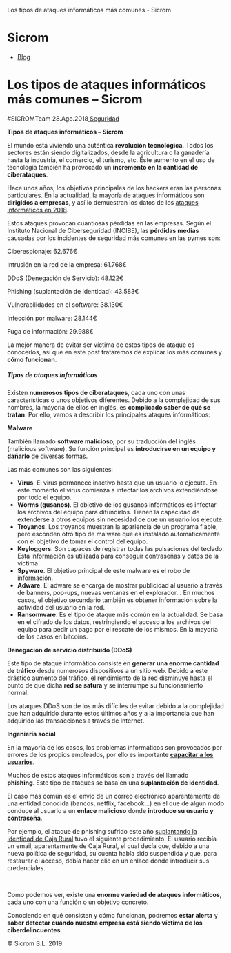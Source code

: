 Los tipos de ataques informáticos más comunes - Sicrom

Sicrom
======


-   [Blog](https://sicrom.com/blog/)

Los tipos de ataques informáticos más comunes – Sicrom
======================================================

 \#SICROMTeam 28.Ago.2018[
Seguridad](https://sicrom.com/blog/category/seguridad/)

**Tipos de ataques informáticos – Sicrom**

El mundo está viviendo una auténtica **revolución tecnológica**. Todos
los sectores están siendo digitalizados, desde la agricultura o la
ganadería hasta la industria, el comercio, el turismo, etc. Este aumento
en el uso de tecnología también ha provocado un **incremento en la
cantidad de ciberataques**.

Hace unos años, los objetivos principales de los hackers eran las
personas particulares. En la actualidad, la mayoría de ataques
informáticos son **dirigidos a empresas**, y así lo demuestran los datos
de los [ataques informáticos en
2018](https://sicrom.com/blog/ultimos-ataques-ciberseguridad-empresas/).

Estos ataques provocan cuantiosas pérdidas en las empresas. Según el
Instituto Nacional de Ciberseguridad (INCIBE), las **pérdidas medias**
causadas por los incidentes de seguridad más comunes en las pymes son:

Ciberespionaje: 62.676€

Intrusión en la red de la empresa: 61.768€

DDoS (Denegación de Servicio): 48.122€

Phishing (suplantación de identidad): 43.583€

Vulnerabilidades en el software: 38.130€

Infección por malware: 28.144€

Fuga de información: 29.988€

La mejor manera de evitar ser víctima de estos tipos de ataque es
conocerlos, así que en este post trataremos de explicar los más comunes
y **cómo funcionan**.

##### Tipos de ataques informáticos

Existen **numerosos tipos de ciberataques**, cada uno con unas
características o unos objetivos diferentes. Debido a la complejidad de
sus nombres, la mayoría de ellos en inglés, es **complicado saber de qué
se tratan**. Por ello, vamos a describir los principales ataques
informáticos:

**Malware**

También llamado **software malicioso**, por su traducción del inglés
(malicious software). Su función principal es **introducirse en un
equipo y dañarlo** de diversas formas.

Las más comunes son las siguientes:

-   **Virus**. El virus permanece inactivo hasta que un usuario
    lo ejecuta. En este momento el virus comienza a infectar los
    archivos extendiéndose por todo el equipo.
-   **Worms (gusanos)**. El objetivo de los gusanos informáticos es
    infectar los archivos del equipo para difundirlos. Tienen la
    capacidad de extenderse a otros equipos sin necesidad de que un
    usuario los ejecute.
-   **Troyanos**. Los troyanos muestran la apariencia de un programa
    fiable, pero esconden otro tipo de malware que es instalado
    automáticamente con el objetivo de tomar el control del equipo.
-   **Keyloggers**. Son capaces de registrar todas las pulsaciones
    del teclado. Esta información es utilizada para conseguir
    contraseñas y datos de la víctima.
-   **Spyware**. El objetivo principal de este malware es el robo
    de información.
-   **Adware**. El adware se encarga de mostrar publicidad al usuario a
    través de banners, pop-ups, nuevas ventanas en el explorador… En
    muchos casos, el objetivo secundario también es obtener información
    sobre la actividad del usuario en la red.
-   **Ransomware**. Es el tipo de ataque más común en la actualidad. Se
    basa en el cifrado de los datos, restringiendo el acceso a los
    archivos del equipo para pedir un pago por el rescate de los mismos.
    En la mayoría de los casos en bitcoins.

**Denegación de servicio distribuido (DDoS)**

Este tipo de ataque informático consiste en **generar una enorme
cantidad de tráfico** desde numerosos dispositivos a un sitio web.
Debido a este drástico aumento del tráfico, el rendimiento de la red
disminuye hasta el punto de que dicha **red se satura** y se interrumpe
su funcionamiento normal.

Los ataques DDoS son de los más difíciles de evitar debido a la
complejidad que han adquirido durante estos últimos años y a la
importancia que han adquirido las transacciones a través de Internet.

**Ingeniería social**

En la mayoría de los casos, los problemas informáticos son provocados
por errores de los propios empleados, por ello es importante
[**capacitar a los
usuarios**](https://sicrom.com/blog/responsabilidad-proactiva-gdpr/).

Muchos de estos ataques informáticos son a través del llamado
**phishing**. Este tipo de ataques se basa en una **suplantación de
identidad**.

El caso más común es el envío de un correo electrónico aparentemente de
una entidad conocida (bancos, netflix, facebook…) en el que de algún
modo conduce al usuario a un **enlace malicioso** donde **introduce su
usuario y contraseña**.

Por ejemplo, el ataque de phishing sufrido este año [suplantando la
identidad de Caja
Rural](https://sicrom.com/blog/ultimos-ataques-ciberseguridad-empresas/)
tuvo el siguiente procedimiento. El usuario recibía un email,
aparentemente de Caja Rural, el cual decía que, debido a una nueva
política de seguridad, su cuenta había sido suspendida y que, para
restaurar el acceso, debía hacer clic en un enlace donde introducir sus
credenciales.

 

Como podemos ver, existe una **enorme variedad de ataques
informáticos**, cada uno con una función o un objetivo concreto.

Conociendo en qué consisten y cómo funcionan, podremos **estar alerta**
y **saber detectar cuándo nuestra empresa está siendo víctima de los
ciberdelincuentes**.

© Sicrom S.L. 2019
